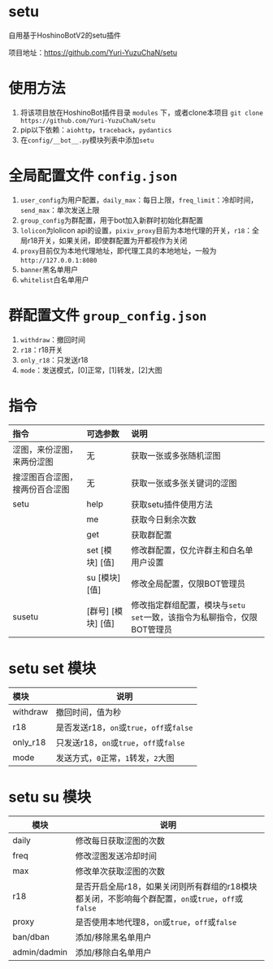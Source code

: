 # setu

自用基于HoshinoBotV2的setu插件

项目地址：https://github.com/Yuri-YuzuChaN/setu

# 使用方法

1. 将该项目放在HoshinoBot插件目录 `modules` 下，或者clone本项目 `git clone https://github.com/Yuri-YuzuChaN/setu`
2. pip以下依赖：`aiohttp`，`traceback`，`pydantics`
3. 在`config/__bot__.py`模块列表中添加`setu`

# 全局配置文件 `config.json`

1. `user_config`为用户配置，`daily_max`：每日上限，`freq_limit`：冷却时间，`send_max`：单次发送上限
2. `group_config`为群配置，用于bot加入新群时初始化群配置
3. `lolicon`为lolicon api的设置，`pixiv_proxy`目前为本地代理的开关，`r18`：全局r18开关，如果关闭，即使群配置为开都视作为关闭
4. `proxy`目前仅为本地代理地址，即代理工具的本地地址，一般为`http://127.0.0.1:8080`
5. `banner`黑名单用户
6. `whitelist`白名单用户

# 群配置文件 `group_config.json`

1. `withdraw`：撤回时间
2. `r18`：r18开关
3. `only_r18`：只发送r18
4. `mode`：发送模式，[0]正常，[1]转发，[2]大图

# 指令

| 指令              | 可选参数              | 说明                            |
| :---------------- | :-------------------- | :------------------------------ |
| 涩图，来份涩图，来两份涩图     | 无                 | 获取一张或多张随机涩图                                       |
| 搜涩图百合涩图，搜两份百合涩图 | 无                 | 获取一张或多张关键词的涩图                                   |
| setu                           | help               | 获取setu插件使用方法                                         |
|                                | me                 | 获取今日剩余次数                                             |
|                                | get                | 获取群配置                                                   |
|                                | set [模块] [值]    | 修改群配置，仅允许群主和白名单用户设置                       |
|                                | su [模块] [值]     | 修改全局配置，仅限BOT管理员                                  |
| susetu                         | [群号] [模块] [值] | 修改指定群组配置，模块与`setu set`一致，该指令为私聊指令，仅限BOT管理员 |

# setu set 模块

| 模块     | 说明                                      |
| :------- | ----------------------------------------- |
| withdraw | 撤回时间，值为秒                          |
| r18      | 是否发送r18，`on`或`true`，`off`或`false` |
| only_r18 | 只发送r18，`on`或`true`，`off`或`false`   |
| mode     | 发送方式，`0`正常，`1`转发，`2`大图       |

# setu su 模块

| 模块         | 说明                                                         |
| ------------ | ------------------------------------------------------------ |
| daily        | 修改每日获取涩图的次数                                       |
| freq         | 修改涩图发送冷却时间                                         |
| max          | 修改单次获取涩图的次数                                       |
| r18          | 是否开启全局r18，如果关闭则所有群组的r18模块都关闭，不影响每个群配置，`on`或`true`，`off`或`false` |
| proxy        | 是否使用本地代理8，`on`或`true`，`off`或`false`              |
| ban/dban     | 添加/移除黑名单用户                                          |
| admin/dadmin | 添加/移除白名单用户                                          |